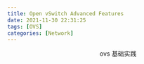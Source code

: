 ```yaml
---
title: Open vSwitch Advanced Features
date: 2021-11-30 22:31:25
tags: [OVS]
categories: [Network]
---
```


<center>
    ovs 基础实践
</center>

<!--more-->

